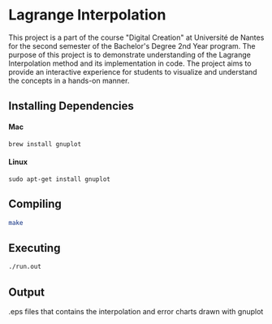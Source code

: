 # Lagrange Interpolation

This project is a part of the course "Digital Creation" at Université de Nantes for the second semester of the Bachelor's Degree 2nd Year program. The purpose of this project is to demonstrate understanding of the Lagrange Interpolation method and its implementation in code. The project aims to provide an interactive experience for students to visualize and understand the concepts in a hands-on manner.

## Installing Dependencies

#### Mac
```
brew install gnuplot
```
#### Linux
```
sudo apt-get install gnuplot
```

## Compiling
```bash
make
```

## Executing
```bash
./run.out
```
## Output

.eps files that contains the interpolation and error charts drawn with gnuplot
